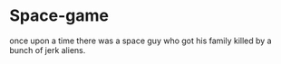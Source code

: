 # Space-game
once upon a time there was a space guy who got his family killed by a bunch of jerk aliens.
